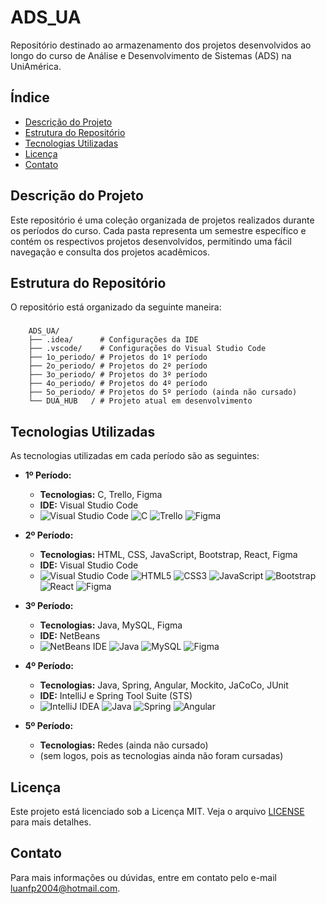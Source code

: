 # ADS_UA

Repositório destinado ao armazenamento dos projetos desenvolvidos ao longo do curso de Análise e Desenvolvimento de Sistemas (ADS) na UniAmérica.

## Índice

- [Descrição do Projeto](#descrição-do-projeto)
- [Estrutura do Repositório](#estrutura-do-repositório)
- [Tecnologias Utilizadas](#tecnologias-utilizadas)
- [Licença](#licença)
- [Contato](#contato)

## Descrição do Projeto

Este repositório é uma coleção organizada de projetos realizados durante os períodos do curso. Cada pasta representa um semestre específico e contém os respectivos projetos desenvolvidos, permitindo uma fácil navegação e consulta dos projetos acadêmicos.

## Estrutura do Repositório

O repositório está organizado da seguinte maneira:
### 
        ADS_UA/ 
        ├── .idea/      # Configurações da IDE 
        ├── .vscode/    # Configurações do Visual Studio Code 
        ├── 1o_periodo/ # Projetos do 1º período 
        ├── 2o_periodo/ # Projetos do 2º período 
        ├── 3o_periodo/ # Projetos do 3º período 
        ├── 4o_periodo/ # Projetos do 4º período
        ├── 5o_periodo/ # Projetos do 5º período (ainda não cursado) 
        └── DUA_HUB   / # Projeto atual em desenvolvimento

## Tecnologias Utilizadas

As tecnologias utilizadas em cada período são as seguintes:

- **1º Período:**
  - **Tecnologias:** C, Trello, Figma
  - **IDE:** Visual Studio Code
  - ![Visual Studio Code](https://img.shields.io/badge/Visual%20Studio%20Code-0078d7.svg?style=for-the-badge&logo=visual-studio-code&logoColor=white) ![C](https://img.shields.io/badge/c-%2300599C.svg?style=for-the-badge&logo=c&logoColor=white) ![Trello](https://img.shields.io/badge/Trello-%23026AA7.svg?style=for-the-badge&logo=Trello&logoColor=white) ![Figma](https://img.shields.io/badge/figma-%23F24E1E.svg?style=for-the-badge&logo=figma&logoColor=white)

- **2º Período:**
  - **Tecnologias:** HTML, CSS, JavaScript, Bootstrap, React, Figma
  - **IDE:** Visual Studio Code
  - ![Visual Studio Code](https://img.shields.io/badge/Visual%20Studio%20Code-0078d7.svg?style=for-the-badge&logo=visual-studio-code&logoColor=white) ![HTML5](https://img.shields.io/badge/html5-%23E34F26.svg?style=for-the-badge&logo=html5&logoColor=white) ![CSS3](https://img.shields.io/badge/css3-%231572B6.svg?style=for-the-badge&logo=css3&logoColor=white) ![JavaScript](https://img.shields.io/badge/javascript-%23323330.svg?style=for-the-badge&logo=javascript&logoColor=%23F7DF1E) ![Bootstrap](https://img.shields.io/badge/bootstrap-%238511FA.svg?style=for-the-badge&logo=bootstrap&logoColor=white) ![React](https://img.shields.io/badge/react-%2320232a.svg?style=for-the-badge&logo=react&logoColor=%2361DAFB) ![Figma](https://img.shields.io/badge/figma-%23F24E1E.svg?style=for-the-badge&logo=figma&logoColor=white)

- **3º Período:**
  - **Tecnologias:** Java, MySQL, Figma
  - **IDE:** NetBeans
  - ![NetBeans IDE](https://img.shields.io/badge/NetBeansIDE-1B6AC6.svg?style=for-the-badge&logo=apache-netbeans-ide&logoColor=white) ![Java](https://img.shields.io/badge/java-%23ED8B00.svg?style=for-the-badge&logo=openjdk&logoColor=white) ![MySQL](https://img.shields.io/badge/mysql-4479A1.svg?style=for-the-badge&logo=mysql&logoColor=white) ![Figma](https://img.shields.io/badge/figma-%23F24E1E.svg?style=for-the-badge&logo=figma&logoColor=white)

- **4º Período:**
  - **Tecnologias:** Java, Spring, Angular, Mockito, JaCoCo, JUnit
  - **IDE:** IntelliJ e Spring Tool Suite (STS)
  - ![IntelliJ IDEA](https://img.shields.io/badge/IntelliJIDEA-000000.svg?style=for-the-badge&logo=intellij-idea&logoColor=white) ![Java](https://img.shields.io/badge/java-%23ED8B00.svg?style=for-the-badge&logo=openjdk&logoColor=white) ![Spring](https://img.shields.io/badge/spring-%236DB33F.svg?style=for-the-badge&logo=spring&logoColor=white)  ![Angular](https://img.shields.io/badge/angular-%23DD0031.svg?style=for-the-badge&logo=angular&logoColor=white)

- **5º Período:**
  - **Tecnologias:** Redes (ainda não cursado)
  - (sem logos, pois as tecnologias ainda não foram cursadas)

## Licença

Este projeto está licenciado sob a Licença MIT. Veja o arquivo [LICENSE](LICENSE) para mais detalhes.

## Contato

Para mais informações ou dúvidas, entre em contato pelo e-mail [luanfp2004@hotmail.com](mailto:luanfp2004@hotmail.com).